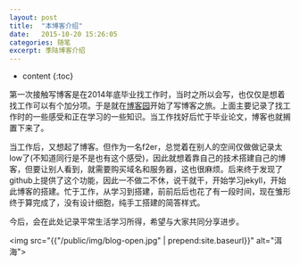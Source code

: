 ```yaml
---
layout: post
title:  "本博客介绍"
date:   2015-10-20 15:26:05
categories: 随笔
excerpt: 季陆博客介绍
---
```


* content
{:toc}

第一次接触写博客是在2014年底毕业找工作时，当时之所以会写，也仅仅是想着找工作可以有个加分项。于是就在[博客园](http://www.cnblogs.com/soulcm/)开始了写博客之旅。上面主要记录了找工作时的一些感受和正在学习的一些知识。当工作找好后忙于毕业论文，博客也就搁置下来了。  

当工作后，又想起了博客。但作为一名f2er，总觉着在别人的空间仅做做记录太low了(不知道同行是不是也有这个感受)，因此就想着靠自己的技术搭建自己的博客，但要让别人看到，就需要购买域名和服务器，这也很麻烦。后来终于发现了github上提供了这个功能，因此一不做二不休，说干就干，开始学习jekyll，开始此博客的搭建。忙于工作，从学习到搭建，前前后后也花了有一段时间，现在雏形终于算完成了，没有设计细胞，纯手工搭建的简答样式。  

今后，会在此处记录平常生活学习所得，希望与大家共同分享进步。

<img src="{{"/public/img/blog-open.jpg" | prepend:site.baseurl}}" alt="洱海">

